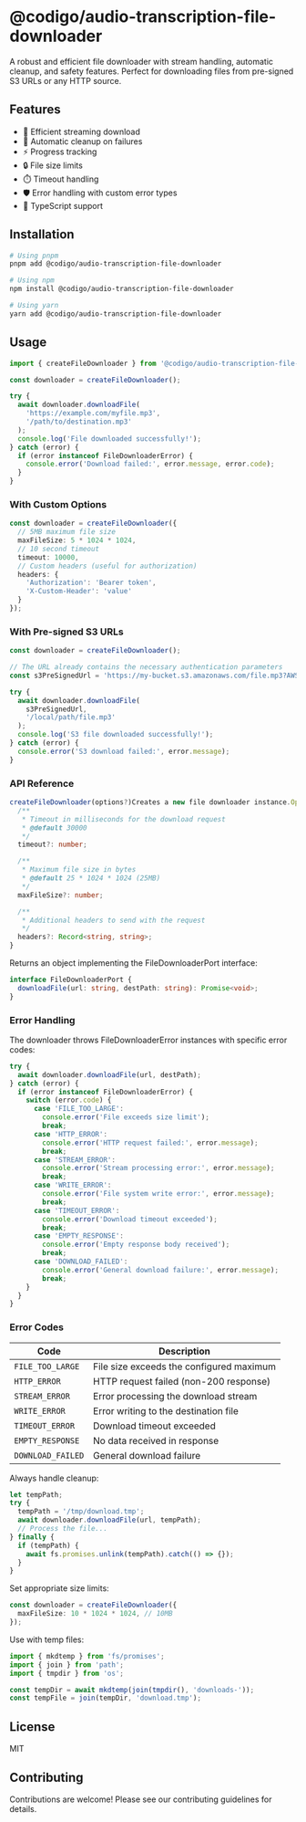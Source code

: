 # @codigo/audio-transcription-file-downloader

A robust and efficient file downloader with stream handling, automatic cleanup, and safety features. Perfect for downloading files from pre-signed S3 URLs or any HTTP source.

## Features

- 🚀 Efficient streaming download
- 🧹 Automatic cleanup on failures
- ⚡ Progress tracking
- 🔒 File size limits
- ⏱️ Timeout handling
- 🛡️ Error handling with custom error types
- 📝 TypeScript support

## Installation

```bash
# Using pnpm
pnpm add @codigo/audio-transcription-file-downloader

# Using npm
npm install @codigo/audio-transcription-file-downloader

# Using yarn
yarn add @codigo/audio-transcription-file-downloader
```

## Usage

```typescript
import { createFileDownloader } from '@codigo/audio-transcription-file-downloader';

const downloader = createFileDownloader();

try {
  await downloader.downloadFile(
    'https://example.com/myfile.mp3',
    '/path/to/destination.mp3'
  );
  console.log('File downloaded successfully!');
} catch (error) {
  if (error instanceof FileDownloaderError) {
    console.error('Download failed:', error.message, error.code);
  }
}
```

### With Custom Options

```typescript
const downloader = createFileDownloader({
  // 5MB maximum file size
  maxFileSize: 5 * 1024 * 1024,
  // 10 second timeout
  timeout: 10000,
  // Custom headers (useful for authorization)
  headers: {
    'Authorization': 'Bearer token',
    'X-Custom-Header': 'value'
  }
});
```

### With Pre-signed S3 URLs

```typescript
const downloader = createFileDownloader();

// The URL already contains the necessary authentication parameters
const s3PreSignedUrl = 'https://my-bucket.s3.amazonaws.com/file.mp3?AWSAccessKeyId=...';

try {
  await downloader.downloadFile(
    s3PreSignedUrl,
    '/local/path/file.mp3'
  );
  console.log('S3 file downloaded successfully!');
} catch (error) {
  console.error('S3 download failed:', error.message);
}
```

### API Reference

```typescript
createFileDownloader(options?)Creates a new file downloader instance.Optionsinterface FileDownloaderOptions {
  /**
   * Timeout in milliseconds for the download request
   * @default 30000
   */
  timeout?: number;

  /**
   * Maximum file size in bytes
   * @default 25 * 1024 * 1024 (25MB)
   */
  maxFileSize?: number;

  /**
   * Additional headers to send with the request
   */
  headers?: Record<string, string>;
}
```

Returns an object implementing the FileDownloaderPort interface:

```typescript
interface FileDownloaderPort {
  downloadFile(url: string, destPath: string): Promise<void>;
}
```

### Error Handling

The downloader throws FileDownloaderError instances with specific error codes:

```typescript
try {
  await downloader.downloadFile(url, destPath);
} catch (error) {
  if (error instanceof FileDownloaderError) {
    switch (error.code) {
      case 'FILE_TOO_LARGE':
        console.error('File exceeds size limit');
        break;
      case 'HTTP_ERROR':
        console.error('HTTP request failed:', error.message);
        break;
      case 'STREAM_ERROR':
        console.error('Stream processing error:', error.message);
        break;
      case 'WRITE_ERROR':
        console.error('File system write error:', error.message);
        break;
      case 'TIMEOUT_ERROR':
        console.error('Download timeout exceeded');
        break;
      case 'EMPTY_RESPONSE':
        console.error('Empty response body received');
        break;
      case 'DOWNLOAD_FAILED':
        console.error('General download failure:', error.message);
        break;
    }
  }
}
```

### Error Codes

| Code | Description |
|------|-------------|
| `FILE_TOO_LARGE` | File size exceeds the configured maximum |
| `HTTP_ERROR` | HTTP request failed (non-200 response) |
| `STREAM_ERROR` | Error processing the download stream |
| `WRITE_ERROR` | Error writing to the destination file |
| `TIMEOUT_ERROR` | Download timeout exceeded |
| `EMPTY_RESPONSE` | No data received in response |
| `DOWNLOAD_FAILED` | General download failure |

Always handle cleanup:

```typescript
let tempPath;
try {
  tempPath = '/tmp/download.tmp';
  await downloader.downloadFile(url, tempPath);
  // Process the file...
} finally {
  if (tempPath) {
    await fs.promises.unlink(tempPath).catch(() => {});
  }
}
```

Set appropriate size limits:

```typescript
const downloader = createFileDownloader({
  maxFileSize: 10 * 1024 * 1024, // 10MB
});
```

Use with temp files:

```typescript
import { mkdtemp } from 'fs/promises';
import { join } from 'path';
import { tmpdir } from 'os';

const tempDir = await mkdtemp(join(tmpdir(), 'downloads-'));
const tempFile = join(tempDir, 'download.tmp');

```

## License

MIT

## Contributing

Contributions are welcome! Please see our contributing guidelines for details.
